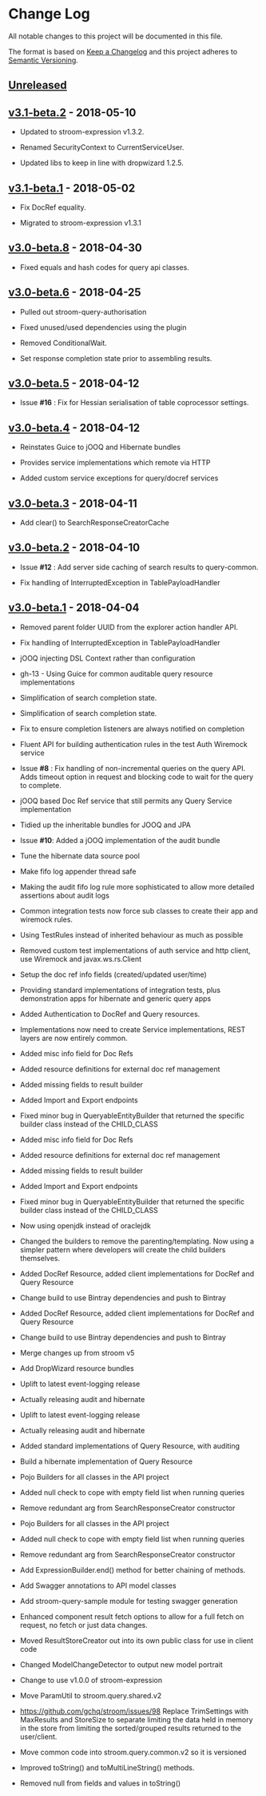 # Change Log
All notable changes to this project will be documented in this file.

The format is based on [Keep a Changelog](http://keepachangelog.com/) 
and this project adheres to [Semantic Versioning](http://semver.org/).

## [Unreleased]

## [v3.1-beta.2] - 2018-05-10

* Updated to stroom-expression v1.3.2.

* Renamed SecurityContext to CurrentServiceUser.

* Updated libs to keep in line with dropwizard 1.2.5.

## [v3.1-beta.1] - 2018-05-02

* Fix DocRef equality.

* Migrated to stroom-expression v1.3.1

## [v3.0-beta.8] - 2018-04-30

* Fixed equals and hash codes for query api classes.

## [v3.0-beta.6] - 2018-04-25

* Pulled out stroom-query-authorisation
* Fixed unused/used dependencies using the plugin

* Removed ConditionalWait.

* Set response completion state prior to assembling results.

## [v3.0-beta.5] - 2018-04-12

* Issue **#16** : Fix for Hessian serialisation of table coprocessor settings.

## [v3.0-beta.4] - 2018-04-12

* Reinstates Guice to jOOQ and Hibernate bundles

* Provides service implementations which remote via HTTP

* Added custom service exceptions for query/docref services

## [v3.0-beta.3] - 2018-04-11

* Add clear() to SearchResponseCreatorCache

## [v3.0-beta.2] - 2018-04-10

* Issue **#12** : Add server side caching of search results to query-common.

* Fix handling of InterruptedException in TablePayloadHandler

## [v3.0-beta.1] - 2018-04-04

* Removed parent folder UUID from the explorer action handler API.

* Fix handling of InterruptedException in TablePayloadHandler

* jOOQ injecting DSL Context rather than configuration

* gh-13 - Using Guice for common auditable query resource implementations

* Simplification of search completion state.

* Simplification of search completion state.

* Fix to ensure completion listeners are always notified on completion

* Fluent API for building authentication rules in the test Auth Wiremock service

* Issue **#8** : Fix handling of non-incremental queries on the query API. Adds timeout option in request and blocking code to wait for the query to complete.

* jOOQ based Doc Ref service that still permits any Query Service implementation

* Tidied up the inheritable bundles for JOOQ and JPA

* Issue **#10**: Added a jOOQ implementation of the audit bundle

* Tune the hibernate data source pool

* Make fifo log appender thread safe

* Making the audit fifo log rule more sophisticated to allow more detailed assertions about audit logs

* Common integration tests now force sub classes to create their app and wiremock rules.

* Using TestRules instead of inherited behaviour as much as possible

* Removed custom test implementations of auth service and http client, use Wiremock and javax.ws.rs.Client

* Setup the doc ref info fields (created/updated user/time)

* Providing standard implementations of integration tests, plus demonstration apps for hibernate and generic query apps

* Added Authentication to DocRef and Query resources.

* Implementations now need to create Service implementations, REST layers are now entirely common.

* Added misc info field for Doc Refs

* Added resource definitions for external doc ref management

* Added missing fields to result builder

* Added Import and Export endpoints

* Fixed minor bug in QueryableEntityBuilder that returned the specific builder class instead of the CHILD_CLASS

* Added misc info field for Doc Refs

* Added resource definitions for external doc ref management

* Added missing fields to result builder

* Added Import and Export endpoints

* Fixed minor bug in QueryableEntityBuilder that returned the specific builder class instead of the CHILD_CLASS

* Now using openjdk instead of oraclejdk

* Changed the builders to remove the parenting/templating. Now using a simpler pattern where developers will create the child builders themselves.

* Added DocRef Resource, added client implementations for DocRef and Query Resource

* Change build to use Bintray dependencies and push to Bintray

* Added DocRef Resource, added client implementations for DocRef and Query Resource

* Change build to use Bintray dependencies and push to Bintray

* Merge changes up from stroom v5

* Add DropWizard resource bundles

* Uplift to latest event-logging release

* Actually releasing audit and hibernate

* Uplift to latest event-logging release

* Actually releasing audit and hibernate

* Added standard implementations of Query Resource, with auditing

* Build a hibernate implementation of Query Resource

* Pojo Builders for all classes in the API project

* Added null check to cope with empty field list when running queries

* Remove redundant arg from SearchResponseCreator constructor

* Pojo Builders for all classes in the API project

* Added null check to cope with empty field list when running queries

* Remove redundant arg from SearchResponseCreator constructor

* Add ExpressionBuilder.end() method for better chaining of methods.

* Add Swagger annotations to API model classes

* Add stroom-query-sample module for testing swagger generation

* Enhanced component result fetch options to allow for a full fetch on request, no fetch or just data changes.

* Moved ResultStoreCreator out into its own public class for use in client code

* Changed ModelChangeDetector to output new model portrait

* Change to use v1.0.0 of stroom-expression

* Move ParamUtil to stroom.query.shared.v2

* https://github.com/gchq/stroom/issues/98 Replace TrimSettings with MaxResults and StoreSize to separate limiting the data held in memory in the store from limiting the sorted/grouped results returned to the user/client.

* Move common code into stroom.query.common.v2 so it is versioned

* Improved toString() and toMultiLineString() methods.

* Removed null from fields and values in toString()

[Unreleased]: https://github.com/gchq/stroom-query/compare/v3.1-beta.2...HEAD
[v3.1-beta.2]: https://github.com/gchq/stroom-query/compare/v3.1-beta.1...v3.1-beta.2
[v3.1-beta.1]: https://github.com/gchq/stroom-query/compare/v3.0-beta.8...v3.1-beta.1
[v3.0-beta.8]: https://github.com/gchq/stroom-query/compare/v3.0-beta.6...v3.0-beta.8
[v3.0-beta.6]: https://github.com/gchq/stroom-query/compare/v3.0-beta.5...v3.0-beta.6
[v3.0-beta.5]: https://github.com/gchq/stroom-query/compare/v3.0-beta.4...v3.0-beta.5
[v3.0-beta.4]: https://github.com/gchq/stroom-query/compare/v3.0-beta.3...v3.0-beta.4
[v3.0-beta.3]: https://github.com/gchq/stroom-query/compare/v3.0-beta.2...v3.0-beta.3
[v3.0-beta.2]: https://github.com/gchq/stroom-query/compare/v3.0-beta.1...v3.0-beta.2
[v3.0-beta.1]: https://github.com/gchq/stroom-query/compare/v2.0-beta.1...v3.0-beta.1
[v2.0-beta.1]: https://github.com/gchq/stroom-query/compare/v1.0.1...v2.0-beta.1
[v1.0.1]: https://github.com/gchq/stroom-query/compare/v1.0.0...v1.0.1
[v1.0.0]: https://github.com/gchq/stroom-query/releases/tag/v1.0.0

